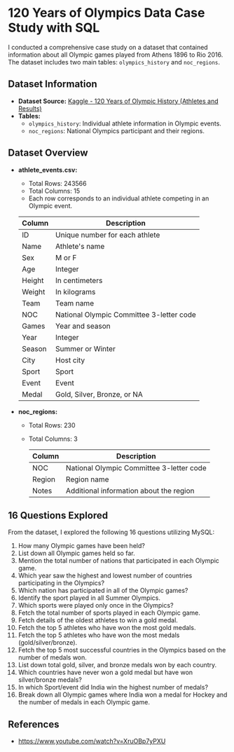 # 120 Years of Olympics Data Case Study with SQL

I conducted a comprehensive case study on a dataset that contained information about all Olympic games played from Athens 1896 to Rio 2016. The dataset includes two main tables: `olympics_history` and `noc_regions`.

## Dataset Information

- **Dataset Source:** [Kaggle - 120 Years of Olympic History (Athletes and Results)](https://www.kaggle.com/datasets/heesoo37/120-years-of-olympic-history-athletes-and-results)
- **Tables:**
  - `olympics_history`: Individual athlete information in Olympic events.
  - `noc_regions`: National Olympics participant and their regions.

## Dataset Overview

- **athlete_events.csv:**
  - Total Rows: 243566
  - Total Columns: 15
  - Each row corresponds to an individual athlete competing in an Olympic event.


  | Column | Description |
  |--------|-------------|
  | ID     | Unique number for each athlete |
  | Name   | Athlete's name |
  | Sex    | M or F |
  | Age    | Integer |
  | Height | In centimeters |
  | Weight | In kilograms |
  | Team   | Team name |
  | NOC    | National Olympic Committee 3-letter code |
  | Games  | Year and season |
  | Year   | Integer |
  | Season | Summer or Winter |
  | City   | Host city |
  | Sport  | Sport |
  | Event  | Event |
  | Medal  | Gold, Silver, Bronze, or NA |

- **noc_regions:**
  - Total Rows: 230
  - Total Columns: 3


    | Column | Description |
    |--------|-------------|
    | NOC    | National Olympic Committee 3-letter code |
    | Region | Region name |
    | Notes  | Additional information about the region |

## 16 Questions Explored

From the dataset, I explored the following 16 questions utilizing MySQL:

1. How many Olympic games have been held?
2. List down all Olympic games held so far.
3. Mention the total number of nations that participated in each Olympic game.
4. Which year saw the highest and lowest number of countries participating in the Olympics?
5. Which nation has participated in all of the Olympic games?
6. Identify the sport played in all Summer Olympics.
7. Which sports were played only once in the Olympics?
8. Fetch the total number of sports played in each Olympic game.
9. Fetch details of the oldest athletes to win a gold medal.
10. Fetch the top 5 athletes who have won the most gold medals.
11. Fetch the top 5 athletes who have won the most medals (gold/silver/bronze).
12. Fetch the top 5 most successful countries in the Olympics based on the number of medals won.
13. List down total gold, silver, and bronze medals won by each country.
14. Which countries have never won a gold medal but have won silver/bronze medals?
15. In which Sport/event did India win the highest number of medals?
16. Break down all Olympic games where India won a medal for Hockey and the number of medals in each Olympic game.

## References
- https://www.youtube.com/watch?v=XruOBp7yPXU
